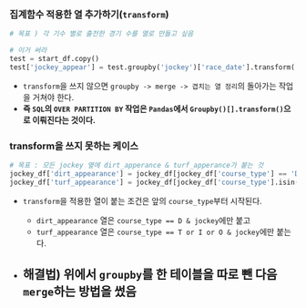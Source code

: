 
### 집계함수 적용한 열 추가하기(`transform`)
```python
# 목표 ) 각 기수 별로 출전한 경기 수를 열로 만들고 싶음

# 이거 써라
test = start_df.copy()
test['jockey_appear'] = test.groupby('jockey')['race_date'].transform('count')
```
- `transform`을 쓰지 않으면 `groupby -> merge -> 겹치는 열 정리`의 돌아가는 작업을 거쳐야 한다.
- **즉 `SQL`의 `OVER PARTITION BY` 작업은 `Pandas`에서 `Groupby()[].transform()`으로 이뤄진다는 것이다.**  

### transform을 쓰지 못하는 케이스
```python
# 목표 : 모든 jockey 옆에 dirt_apperance & turf_apperance가 붙는 것
jockey_df['dirt_appearance'] = jockey_df[jockey_df['course_type'] == 'D'].groupby('jockey')['race_id'].transform('count')
jockey_df['turf_appearance'] = jockey_df[jockey_df['course_type'].isin(['T', 'I', 'O'])].groupby('jockey')['race_id'].transform('count')
```
- `transform`을 적용한 열이 붙는 조건은 앞의 `course_type`부터 시작된다. 
	- `dirt_appearance` 열은 `course_type == D & jockey`에만 붙고
	- `turf_appearance` 열은 `course_type == T or I or O & jockey`에만 붙는다.

- 해결법) 위에서 `groupby`를 한 테이블을 따로 뺀 다음 `merge`하는 방법을 썼음
	- 